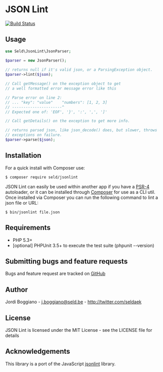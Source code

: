 JSON Lint
=========

[![Build Status](https://secure.travis-ci.org/Seldaek/jsonlint.png)](http://travis-ci.org/Seldaek/jsonlint)

Usage
-----

```php
use Seld\JsonLint\JsonParser;

$parser = new JsonParser();
    
// returns null if it's valid json, or a ParsingException object.
$parser->lint($json);

// Call getMessage() on the exception object to get
// a well formatted error message error like this

// Parse error on line 2:
// ... "key": "value"    "numbers": [1, 2, 3]
// ----------------------^
// Expected one of: 'EOF', '}', ':', ',', ']'

// Call getDetails() on the exception to get more info.

// returns parsed json, like json_decode() does, but slower, throws
// exceptions on failure.
$parser->parse($json);
```

Installation
------------

For a quick install with Composer use:

    $ composer require seld/jsonlint

JSON Lint can easily be used within another app if you have a
[PSR-4](https://github.com/php-fig/fig-standards/blob/master/accepted/PSR-4-autoloader.md)
autoloader, or it can be installed through [Composer](https://getcomposer.org/)
for use as a CLI util.
Once installed via Composer you can run the following command to lint a json file or URL:

    $ bin/jsonlint file.json

Requirements
------------

- PHP 5.3+
- [optional] PHPUnit 3.5+ to execute the test suite (phpunit --version)

Submitting bugs and feature requests
------------------------------------

Bugs and feature request are tracked on [GitHub](https://github.com/Seldaek/jsonlint/issues)

Author
------

Jordi Boggiano - <j.boggiano@seld.be> - <http://twitter.com/seldaek>

License
-------

JSON Lint is licensed under the MIT License - see the LICENSE file for details

Acknowledgements
----------------

This library is a port of the JavaScript [jsonlint](https://github.com/zaach/jsonlint) library.
